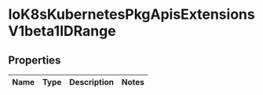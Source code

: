 
# IoK8sKubernetesPkgApisExtensionsV1beta1IDRange

## Properties
Name | Type | Description | Notes
------------ | ------------- | ------------- | -------------



